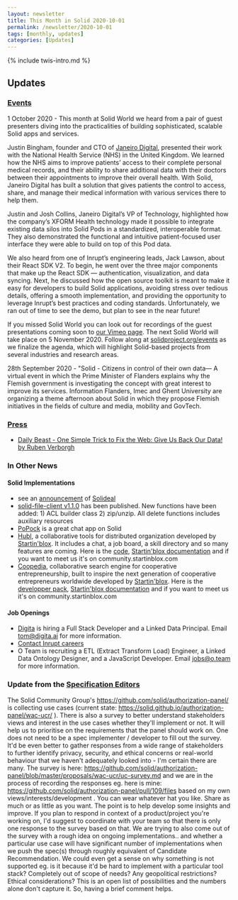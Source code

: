 ```yaml
---
layout: newsletter
title: This Month in Solid 2020-10-01
permalink: /newsletter/2020-10-01
tags: [monthly, updates]
categories: [Updates]
---
```

{% include twis-intro.md %}

## Updates

### [Events](https://solidproject.org/events)

1 October 2020 - This month at Solid World we heard from a pair of guest presenters diving into the practicalities of building sophisticated, scalable Solid apps and services.

Justin Bingham, founder and CTO of [Janeiro Digital](https://www.janeirodigital.com/), presented their work with the National Health Service (NHS) in the United Kingdom. We learned how the NHS aims to improve patients’ access to their complete personal medical records, and their ability to share additional data with their doctors between their appointments to improve their overall health. With Solid, Janeiro Digital has built a solution that gives patients the control to access, share, and manage their medical information with various services there to help them. 

Justin and Josh Collins, Janeiro Digital’s VP of Technology, highlighted how the company’s XFORM Health technology made it possible to integrate existing data silos into Solid Pods in a standardized, interoperable format. They also demonstrated the functional and intuitive patient-focused user interface they were able to build on top of this Pod data.

We also heard from one of Inrupt’s engineering leads, Jack Lawson, about their React SDK V2. To begin, he went over the three major components that make up the React SDK — authentication, visualization, and data syncing. Next, he discussed how the open source toolkit is meant to make it easy for developers to build Solid applications, avoiding stress over tedious details, offering a smooth implementation, and providing the opportunity to leverage Inrupt’s best practices and coding standards. Unfortunately, we ran out of time to see the demo, but plan to see in the near future!   

If you missed Solid World you can look out for recordings of the guest presentations coming soon to [our Vimeo page](https://vimeo.com/solidworld). The next Solid World will take place on 5 November 2020. Follow along at [solidproject.org/events](https://solidproject.org/events) as we finalize the agenda, which will highlight Solid-based projects from several industries and research areas.


28th September 2020 - "Solid - Citizens in control of their own data— A virtual event in which the Prime Minister of Flanders explains why the Flemish government is investigating the concept with great interest to improve its services. Information Flanders, Imec and Ghent University are organizing a theme afternoon about Solid in which they propose Flemish initiatives in the fields of culture and media, mobility and GovTech.

### [Press](https://solidproject.org/press)
* [Daily Beast - One Simple Trick to Fix the Web: Give Us Back Our Data! by Ruben Verborgh](https://www.thedailybeast.com/one-simple-trick-to-fix-the-web-give-us-back-our-data)

### In Other News

#### Solid Implementations
* see an [announcement](https://forum.solidproject.org/t/making-access-to-solid-pods-data-a-breeze-solideal-storage/3427) of [Solideal](https://github.com/solideal/storage)
* [solid-file-client v1.1.0](https://github.com/jeff-zucker/solid-file-client) has been published. New functions have been added: 1) ACL builder class 2) zip/unzip. All delete functions includes auxiliary resources
* [PoPock](https://scenaristeur.github.io/solid-vue-panes/chat) is a great chat app on Solid 
* [Hubl](https://hubl.world/en/), a collaborative tools for distributed organization developed by [Startin'blox](https://startinblox.com/en/). It includes a chat, a job board, a skill directory and so many features are coming. Here is the [code](https://git.startinblox.com/applications/hubl), [Startin'blox documentation](https://docs.startinblox.com) and if you want to meet us it's on community.startinblox.com
* [Coopedia](https://coopedia.starter.coop/en/), collaborative search engine for cooperative entrepreneurship, built to inspire the next generation of cooperative entrepreneurs worldwide developed by [Startin'blox](https://startinblox.com/en/). Here is the [developper pack](https://coopseurope.coop/sites/default/files/Developer%20Pack%20Coopedia.pdf), [Startin'blox documentation](https://docs.startinblox.com) and if you want to meet us it's on community.startinblox.com

#### Job Openings
* [Digita](https://www.digita.ai/careers) is hiring a Full Stack Developer and a Linked Data Principal. Email tom@digita.ai for more information.
* [Contact Inrupt careers](https://inrupt.com/careers) 
* O Team is recruiting a ETL (Extract Transform Load) Engineer, a Linked Data Ontology Designer, and a JavaScript Developer. Email jobs@o.team for more information. 

### Update from the [Specification Editors](https://github.com/solid/process/blob/master/editors.md)
The Solid Community Group's https://github.com/solid/authorization-panel/ is collecting use cases (current state: https://solid.github.io/authorization-panel/wac-ucr/ ). There is also a survey to better understand stakeholders views and interest in the use cases whether they'll implement or not. It will help us to prioritise on the requirements that the panel should work on. One does not need to be a spec implementer / developer to fill out the survey. It'd be even better to gather responses from a wide range of stakeholders to further identify privacy, security, and ethical concerns or real-world behaviour that we haven't adequately looked into - I'm certain there are many. The survey is here: https://github.com/solid/authorization-panel/blob/master/proposals/wac-ucr/uc-survey.md and we are in the process of recording the responses eg. here is mine: https://github.com/solid/authorization-panel/pull/109/files based on my own views/interests/development . You can wear whatever hat you like. Share as much or as little as you want. The point is to help develop some insights and improve.
If you plan to respond in context of a product/project you're working on, I'd suggest to coordinate with your team so that there is only one response to the survey based on that.
We are trying to also come out of the survey with a rough idea on ongoing implementations.. and whether a particular use case will have significant number of implementations when we push the spec(s) through roughly equivalent of Candidate Recommendation. We could even get a sense on why something is not supported eg. is it because it'd be hard to implement with a particular tool stack? Completely out of scope of needs? Any geopolitical restrictions? Ethical considerations? This is an open list of possibilities and the numbers alone don't capture it. So, having a brief comment helps.
